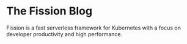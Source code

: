 # The Fission Blog

Fission is a fast serverless framework for Kubernetes with a focus on developer productivity and high performance.

